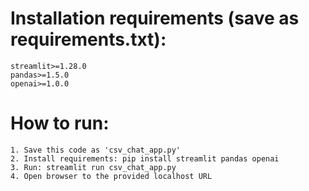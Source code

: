 # Installation requirements (save as requirements.txt):
```
streamlit>=1.28.0
pandas>=1.5.0
openai>=1.0.0
```

# How to run:
```
1. Save this code as 'csv_chat_app.py'
2. Install requirements: pip install streamlit pandas openai
3. Run: streamlit run csv_chat_app.py
4. Open browser to the provided localhost URL
```